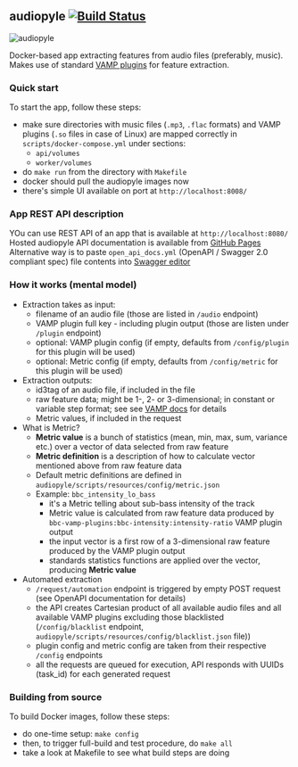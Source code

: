 ## audiopyle [![Build Status](https://travis-ci.com/emkor/audiopyle.svg?token=VJAwHN6qVcMdKUug57c9&branch=master)](https://travis-ci.com/emkor/audiopyle)
![audiopyle](http://i.imgur.com/NDGeQg5.png)

Docker-based app extracting features from audio files (preferably, music). Makes use of standard [VAMP plugins](https://www.vamp-plugins.org/) for feature extraction.

### Quick start
To start the app, follow these steps:
- make sure directories with music files (`.mp3`, `.flac` formats) and VAMP plugins (`.so` files in case of Linux) are mapped correctly in `scripts/docker-compose.yml` under sections:
    - `api/volumes`
    - `worker/volumes`
- do `make run` from the directory with `Makefile`
- docker should pull the audiopyle images now
- there's simple UI available on port at `http://localhost:8008/`

### App REST API description
YOu can use REST API of an app that is available at `http://localhost:8080/`
Hosted audiopyle API documentation is available from [GitHub Pages](https://emkor.github.io/audiopyle/api/)
Alternative way is to paste `open_api_docs.yml` (OpenAPI / Swagger 2.0 compliant spec) file contents into [Swagger editor](https://editor.swagger.io/)

### How it works (mental model)
- Extraction takes as input:
    - filename of an audio file (those are listed in `/audio` endpoint)
    - VAMP plugin full key - including plugin output (those are listen under `/plugin` endpoint)
    - optional: VAMP plugin config (if empty, defaults from `/config/plugin` for this plugin will be used)
    - optional: Metric config (if empty, defaults from `/config/metric` for this plugin will be used)
- Extraction outputs:
    - id3tag of an audio file, if included in the file
    - raw feature data; might be 1-, 2- or 3-dimensional; in constant or variable step format; see see [VAMP docs](https://www.vamp-plugins.org/vamp-programmer-presentation.pdf) for details
    - Metric values, if included in the request
- What is Metric?
    - **Metric value** is a bunch of statistics (mean, min, max, sum, variance etc.) over a vector of data selected from raw feature
    - **Metric definition** is a description of how to calculate vector mentioned above from raw feature data 
    - Default metric definitions are defined in `audiopyle/scripts/resources/config/metric.json`
    - Example: `bbc_intensity_lo_bass`
        - it's a Metric telling about sub-bass intensity of the track
        - Metric value is calculated from raw feature data produced by `bbc-vamp-plugins:bbc-intensity:intensity-ratio` VAMP plugin output 
        - the input vector is a first row of a 3-dimensional raw feature produced by the VAMP plugin output
        - standards statistics functions are applied over the vector, producing **Metric value**
- Automated extraction
    - `/request/automation` endpoint is triggered by empty POST request (see OpenAPI documentation for details)
    - the API creates Cartesian product of all available audio files and all available VAMP plugins excluding those blacklisted (`/config/blacklist` endpoint, `audiopyle/scripts/resources/config/blacklist.json` file))
    - plugin config and metric config are taken from their respective `/config` endpoints
    - all the requests are queued for execution, API responds with UUIDs (task_id) for each generated request
 
### Building from source
To build Docker images, follow these steps:
- do one-time setup: `make config`
- then, to trigger full-build and test procedure, do `make all`
- take a look at Makefile to see what build steps are doing